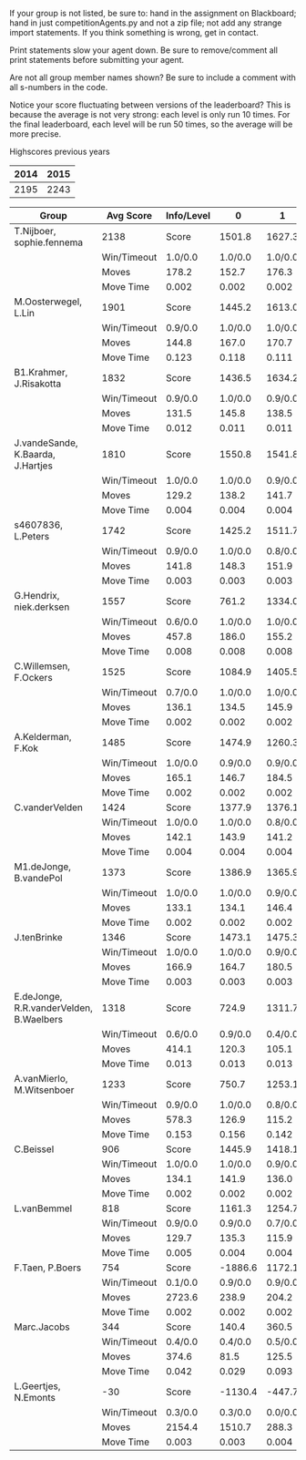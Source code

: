 If your group is not listed, be sure to: hand in the assignment on Blackboard; hand in just competitionAgents.py and not a zip file; not add any strange import statements. If you think something is wrong, get in contact.

Print statements slow your agent down. Be sure to remove/comment all print statements before submitting your agent.

Are not all group member names shown? Be sure to include a comment with all s-numbers in the code.

Notice your score fluctuating between versions of the leaderboard? This is because the average is not very strong: each level is only run 10 times. For the final leaderboard, each level will be run 50 times, so the average will be more precise.

Highscores previous years

| 2014 | 2015 |
|---|---|
| 2195 | 2243 |



Group | Avg Score | Info/Level | 0 | 1 | 2 | 3 | 4 | 5 | 6 | 7 | 8 | 9 | 10 | 11 
| --- | --- | --- | --- | --- | --- | --- | --- | --- | --- | --- | --- | --- | --- | --- 
T.Nijboer, sophie.fennema | 2138 | Score | 1501.8 | 1627.3 | 1583.7 | 1592.0 | 1728.5 | 3445.4 | 3339.7 | 1240.7 | 3433.7 | 3526.3 | 1658.8 | 977.9
 | | Win/Timeout | 1.0/0.0 | 1.0/0.0 | 1.0/0.0 | 0.9/0.0 | 1.0/0.0 | 1.0/0.0 | 0.7/0.0 | 0.0/0.0 | 0.9/0.0 | 0.8/0.0 | 0.2/0.0 | 0.0/0.0
 | | Moves | 178.2 | 152.7 | 176.3 | 103.0 | 101.5 | 324.6 | 308.3 | 151.3 | 446.3 | 437.7 | 236.2 | 132.1
 | | Move Time | 0.002 | 0.002 | 0.002 | 0.001 | 0.001 | 0.002 | 0.002 | 0.002 | 0.004 | 0.004 | 0.004 | 0.004
M.Oosterwegel, L.Lin | 1901 | Score | 1445.2 | 1613.0 | 1609.3 | 1571.2 | 1449.2 | 2648.7 | 3131.7 | 1492.3 | 3272.1 | 3050.0 | 1430.6 | 99.1
 | | Win/Timeout | 0.9/0.0 | 1.0/0.0 | 1.0/0.0 | 0.9/0.0 | 0.8/0.0 | 0.8/0.0 | 0.6/0.0 | 0.0/0.0 | 0.9/0.0 | 0.6/0.0 | 0.0/0.0 | 0.0/0.0
 | | Moves | 144.8 | 167.0 | 170.7 | 115.8 | 120.8 | 281.3 | 301.3 | 134.7 | 645.9 | 657.0 | 264.4 | 79.9
 | | Move Time | 0.123 | 0.118 | 0.111 | 0.015 | 0.015 | 0.032 | 0.046 | 0.077 | 0.047 | 0.047 | 0.051 | 0.059
B1.Krahmer, J.Risakotta | 1832 | Score | 1436.5 | 1634.2 | 1491.5 | 1591.2 | 1755.7 | 2933.0 | 2721.3 | 2238.9 | 1265.8 | 2757.1 | 1224.1 | 932.0
 | | Win/Timeout | 0.9/0.0 | 1.0/0.0 | 0.9/0.0 | 0.9/0.0 | 1.0/0.0 | 0.7/0.0 | 0.9/0.0 | 0.2/0.0 | 0.7/0.0 | 0.9/0.0 | 0.1/0.0 | 0.0/0.0
 | | Moves | 131.5 | 145.8 | 138.5 | 88.8 | 94.3 | 262.0 | 245.7 | 217.1 | 1178.2 | 406.9 | 280.9 | 184.0
 | | Move Time | 0.012 | 0.011 | 0.011 | 0.003 | 0.003 | 0.005 | 0.006 | 0.008 | 0.008 | 0.008 | 0.009 | 0.009
J.vandeSande, K.Baarda, J.Hartjes | 1810 | Score | 1550.8 | 1541.8 | 1479.3 | 1706.8 | 1098.5 | 2621.5 | 3458.0 | 1470.1 | 3047.6 | 1969.8 | 1300.5 | 475.5
 | | Win/Timeout | 1.0/0.0 | 1.0/0.0 | 0.9/0.0 | 1.0/0.0 | 0.6/0.0 | 0.8/0.0 | 1.0/0.0 | 0.1/0.0 | 0.9/0.0 | 0.5/0.0 | 0.1/0.0 | 0.0/0.0
 | | Moves | 129.2 | 138.2 | 141.7 | 83.2 | 60.5 | 197.5 | 222.0 | 109.9 | 343.4 | 262.2 | 181.5 | 104.5
 | | Move Time | 0.004 | 0.004 | 0.004 | 0.002 | 0.002 | 0.003 | 0.003 | 0.004 | 0.006 | 0.006 | 0.007 | 0.007
s4607836, L.Peters | 1742 | Score | 1425.2 | 1511.7 | 1280.1 | 1584.4 | 1220.0 | 1919.5 | 2772.1 | 2164.9 | 3025.6 | 2798.4 | 514.2 | 690.4
 | | Win/Timeout | 0.9/0.0 | 1.0/0.0 | 0.8/0.0 | 0.9/0.0 | 0.7/0.0 | 0.6/0.0 | 0.6/0.0 | 0.2/0.0 | 0.6/0.0 | 0.7/0.0 | 0.0/0.0 | 0.0/0.0
 | | Moves | 141.8 | 148.3 | 151.9 | 93.6 | 81.0 | 183.5 | 221.9 | 167.1 | 360.4 | 327.6 | 96.8 | 101.6
 | | Move Time | 0.003 | 0.003 | 0.003 | 0.002 | 0.002 | 0.003 | 0.003 | 0.003 | 0.006 | 0.006 | 0.007 | 0.007
G.Hendrix, niek.derksen | 1557 | Score | 761.2 | 1334.0 | 1384.8 | 1152.4 | 1034.4 | 1999.1 | 2237.1 | 1545.8 | 2691.2 | 2992.5 | 1211.1 | 336.2
 | | Win/Timeout | 0.6/0.0 | 1.0/0.0 | 1.0/0.0 | 0.9/0.0 | 0.8/0.0 | 0.8/0.0 | 0.7/0.0 | 0.3/0.0 | 0.7/0.0 | 0.9/0.0 | 0.3/0.0 | 0.0/0.0
 | | Moves | 457.8 | 186.0 | 155.2 | 103.6 | 80.6 | 250.9 | 238.9 | 145.2 | 452.8 | 527.5 | 210.9 | 107.8
 | | Move Time | 0.008 | 0.008 | 0.008 | 0.003 | 0.003 | 0.005 | 0.005 | 0.005 | 0.008 | 0.008 | 0.009 | 0.009
C.Willemsen, F.Ockers | 1525 | Score | 1084.9 | 1405.5 | 1594.1 | 1362.2 | 770.6 | 1030.9 | 2267.7 | 785.1 | 3643.0 | 2398.8 | 1464.2 | 489.4
 | | Win/Timeout | 0.7/0.0 | 1.0/0.0 | 1.0/0.0 | 0.9/0.0 | 0.5/0.0 | 0.3/0.0 | 0.7/0.0 | 0.0/0.0 | 0.8/0.0 | 0.6/0.0 | 0.2/0.0 | 0.0/0.0
 | | Moves | 136.1 | 134.5 | 145.9 | 102.8 | 76.4 | 162.1 | 224.3 | 103.9 | 439.0 | 342.2 | 207.8 | 108.6
 | | Move Time | 0.002 | 0.002 | 0.002 | 0.001 | 0.001 | 0.003 | 0.002 | 0.002 | 0.004 | 0.004 | 0.004 | 0.005
A.Kelderman, F.Kok | 1485 | Score | 1474.9 | 1260.3 | 1313.5 | 1303.1 | 1471.1 | 1914.4 | 1466.6 | 614.6 | 3156.9 | 2044.3 | 1465.8 | 332.7
 | | Win/Timeout | 1.0/0.0 | 0.9/0.0 | 0.9/0.0 | 0.9/0.0 | 1.0/0.0 | 0.7/0.0 | 0.5/0.0 | 0.1/0.0 | 0.8/0.0 | 0.5/0.0 | 0.1/0.0 | 0.0/0.0
 | | Moves | 165.1 | 146.7 | 184.5 | 115.9 | 118.9 | 227.6 | 231.4 | 124.4 | 432.1 | 317.7 | 309.2 | 123.3
 | | Move Time | 0.002 | 0.002 | 0.002 | 0.001 | 0.001 | 0.002 | 0.002 | 0.002 | 0.004 | 0.004 | 0.004 | 0.004
C.vanderVelden | 1424 | Score | 1377.9 | 1376.1 | 1233.8 | 917.2 | 1307.6 | 1735.0 | 1994.2 | 722.3 | 2472.3 | 2587.0 | 697.4 | 668.6
 | | Win/Timeout | 1.0/0.0 | 1.0/0.0 | 0.8/0.0 | 0.7/0.0 | 0.9/0.0 | 0.7/0.0 | 0.8/0.0 | 0.0/0.0 | 0.7/0.0 | 0.8/0.0 | 0.0/0.0 | 0.0/0.0
 | | Moves | 142.1 | 143.9 | 141.2 | 95.8 | 99.4 | 189.0 | 194.8 | 87.7 | 376.7 | 331.0 | 171.6 | 140.4
 | | Move Time | 0.004 | 0.004 | 0.004 | 0.002 | 0.002 | 0.004 | 0.004 | 0.004 | 0.008 | 0.008 | 0.009 | 0.009
M1.deJonge, B.vandePol | 1373 | Score | 1386.9 | 1365.9 | 1192.6 | 1022.2 | 1252.7 | 1771.1 | 1679.5 | 766.0 | 2726.8 | 2479.1 | 571.9 | 261.3
 | | Win/Timeout | 1.0/0.0 | 1.0/0.0 | 0.9/0.0 | 0.8/0.0 | 1.0/0.0 | 1.0/0.0 | 0.8/0.0 | 0.1/0.0 | 0.8/0.0 | 0.8/0.0 | 0.0/0.0 | 0.0/0.0
 | | Moves | 133.1 | 134.1 | 146.4 | 86.8 | 77.3 | 198.9 | 204.5 | 145.0 | 402.2 | 355.9 | 139.1 | 94.7
 | | Move Time | 0.002 | 0.002 | 0.002 | 0.001 | 0.001 | 0.002 | 0.002 | 0.002 | 0.003 | 0.003 | 0.004 | 0.004
J.tenBrinke | 1346 | Score | 1473.1 | 1475.3 | 1277.5 | 1337.7 | 1454.4 | 1322.6 | 1819.2 | 704.6 | 2166.2 | 2298.6 | 473.5 | 346.1
 | | Win/Timeout | 1.0/0.0 | 1.0/0.0 | 0.9/0.0 | 0.8/0.0 | 1.0/0.0 | 0.4/0.0 | 0.5/0.0 | 0.0/0.0 | 0.5/0.0 | 0.7/0.0 | 0.0/0.0 | 0.0/0.0
 | | Moves | 166.9 | 164.7 | 180.5 | 118.3 | 135.6 | 288.4 | 239.8 | 137.4 | 730.8 | 560.4 | 125.5 | 109.9
 | | Move Time | 0.003 | 0.003 | 0.003 | 0.001 | 0.001 | 0.002 | 0.002 | 0.002 | 0.005 | 0.005 | 0.005 | 0.005
E.deJonge, R.R.vanderVelden, B.Waelbers | 1318 | Score | 724.9 | 1311.7 | 646.9 | 1304.7 | 1140.4 | 1768.1 | 1790.5 | 906.8 | 2357.2 | 2727.7 | 1052.9 | 78.7
 | | Win/Timeout | 0.6/0.0 | 0.9/0.0 | 0.4/0.0 | 0.9/0.0 | 0.8/0.0 | 0.9/0.0 | 0.8/0.0 | 0.3/0.0 | 0.8/0.0 | 0.9/0.0 | 0.2/0.0 | 0.0/0.0
 | | Moves | 414.1 | 120.3 | 105.1 | 78.3 | 71.6 | 164.9 | 159.5 | 128.2 | 386.8 | 401.3 | 199.1 | 62.3
 | | Move Time | 0.013 | 0.013 | 0.013 | 0.002 | 0.002 | 0.004 | 0.004 | 0.005 | 0.004 | 0.004 | 0.005 | 0.005
A.vanMierlo, M.Witsenboer | 1233 | Score | 750.7 | 1253.1 | 985.8 | 949.3 | 1148.1 | 970.2 | 1588.5 | 1458.6 | 1815.7 | 2204.7 | 1061.7 | 614.2
 | | Win/Timeout | 0.9/0.0 | 1.0/0.0 | 0.8/0.0 | 0.9/0.0 | 0.9/0.0 | 0.7/0.0 | 0.7/0.0 | 0.2/0.0 | 0.3/0.0 | 0.4/0.0 | 0.1/0.0 | 0.0/0.0
 | | Moves | 578.3 | 126.9 | 115.2 | 86.7 | 83.9 | 1028.8 | 340.5 | 179.4 | 944.3 | 554.3 | 186.3 | 123.8
 | | Move Time | 0.153 | 0.156 | 0.142 | 0.014 | 0.016 | 0.030 | 0.051 | 0.073 | 0.045 | 0.044 | 0.054 | 0.052
C.Beissel | 906 | Score | 1445.9 | 1418.1 | 1232.0 | 1336.7 | 1071.8 | 441.1 | 567.0 | 280.8 | 981.6 | 1478.3 | 246.5 | 370.2
 | | Win/Timeout | 1.0/0.0 | 1.0/0.0 | 0.9/0.0 | 1.0/0.0 | 0.8/0.0 | 0.1/0.0 | 0.1/0.0 | 0.0/0.0 | 0.4/0.0 | 0.4/0.0 | 0.0/0.0 | 0.0/0.0
 | | Moves | 134.1 | 141.9 | 136.0 | 93.3 | 104.2 | 557.9 | 269.0 | 173.2 | 1313.4 | 768.7 | 109.5 | 108.8
 | | Move Time | 0.002 | 0.002 | 0.002 | 0.001 | 0.001 | 0.001 | 0.001 | 0.001 | 0.003 | 0.003 | 0.003 | 0.003
L.vanBemmel | 818 | Score | 1161.3 | 1254.7 | 910.1 | 341.3 | 47.4 | 974.8 | 1081.2 | 569.6 | 2015.8 | 454.4 | 831.8 | 167.6
 | | Win/Timeout | 0.9/0.0 | 0.9/0.0 | 0.7/0.0 | 0.5/0.0 | 0.3/0.0 | 0.7/0.0 | 0.3/0.0 | 0.1/0.0 | 0.7/0.0 | 0.0/0.0 | 0.0/0.0 | 0.0/0.0
 | | Moves | 129.7 | 135.3 | 115.9 | 54.7 | 35.6 | 783.2 | 278.8 | 97.4 | 681.2 | 490.6 | 186.2 | 70.4
 | | Move Time | 0.005 | 0.004 | 0.004 | 0.002 | 0.002 | 0.003 | 0.005 | 0.009 | 0.007 | 0.008 | 0.008 | 0.010
F.Taen, P.Boers | 754 | Score | -1886.6 | 1172.1 | 1262.8 | 1151.8 | 1090.9 | 953.3 | 1004.5 | 234.1 | 1481.1 | 1468.3 | 775.4 | 337.3
 | | Win/Timeout | 0.1/0.0 | 0.9/0.0 | 0.9/0.0 | 0.8/0.0 | 0.7/0.0 | 0.4/0.0 | 0.2/0.0 | 0.0/0.0 | 0.1/0.0 | 0.2/0.0 | 0.0/0.0 | 0.0/0.0
 | | Moves | 2723.6 | 238.9 | 204.2 | 189.2 | 164.1 | 974.7 | 397.5 | 106.9 | 503.9 | 602.7 | 186.6 | 102.7
 | | Move Time | 0.002 | 0.002 | 0.002 | 0.001 | 0.001 | 0.002 | 0.002 | 0.002 | 0.004 | 0.004 | 0.004 | 0.004
Marc.Jacobs | 344 | Score | 140.4 | 360.5 | 612.5 | 444.9 | 7.0 | -40.1 | 865.9 | -155.1 | 663.9 | 469.7 | 454.3 | 306.4
 | | Win/Timeout | 0.4/0.0 | 0.4/0.0 | 0.5/0.0 | 0.6/0.0 | 0.2/0.0 | 0.2/0.0 | 0.5/0.0 | 0.0/0.0 | 0.4/0.0 | 0.1/0.0 | 0.0/0.0 | 0.0/0.0
 | | Moves | 374.6 | 81.5 | 125.5 | 88.1 | 57.0 | 805.1 | 330.1 | 33.1 | 1220.1 | 347.3 | 153.7 | 114.6
 | | Move Time | 0.042 | 0.029 | 0.093 | 0.005 | 0.003 | 0.006 | 0.016 | 0.033 | 0.005 | 0.006 | 0.010 | 0.011
L.Geertjes, N.Emonts | -30 | Score | -1130.4 | -447.7 | 66.7 | 493.2 | 180.9 | 874.4 | 938.4 | -261.9 | -692.4 | 574.3 | -514.1 | -441.8
 | | Win/Timeout | 0.3/0.0 | 0.3/0.0 | 0.0/0.0 | 0.1/0.0 | 0.0/0.0 | 0.0/0.0 | 0.0/0.0 | 0.0/0.0 | 0.0/0.0 | 0.0/0.0 | 0.0/0.0 | 0.0/0.0
 | | Moves | 2154.4 | 1510.7 | 288.3 | 200.8 | 131.1 | 357.6 | 261.6 | 29.9 | 653.4 | 280.7 | 44.1 | 41.8
 | | Move Time | 0.003 | 0.003 | 0.004 | 0.002 | 0.002 | 0.003 | 0.003 | 0.004 | 0.009 | 0.008 | 0.009 | 0.009
